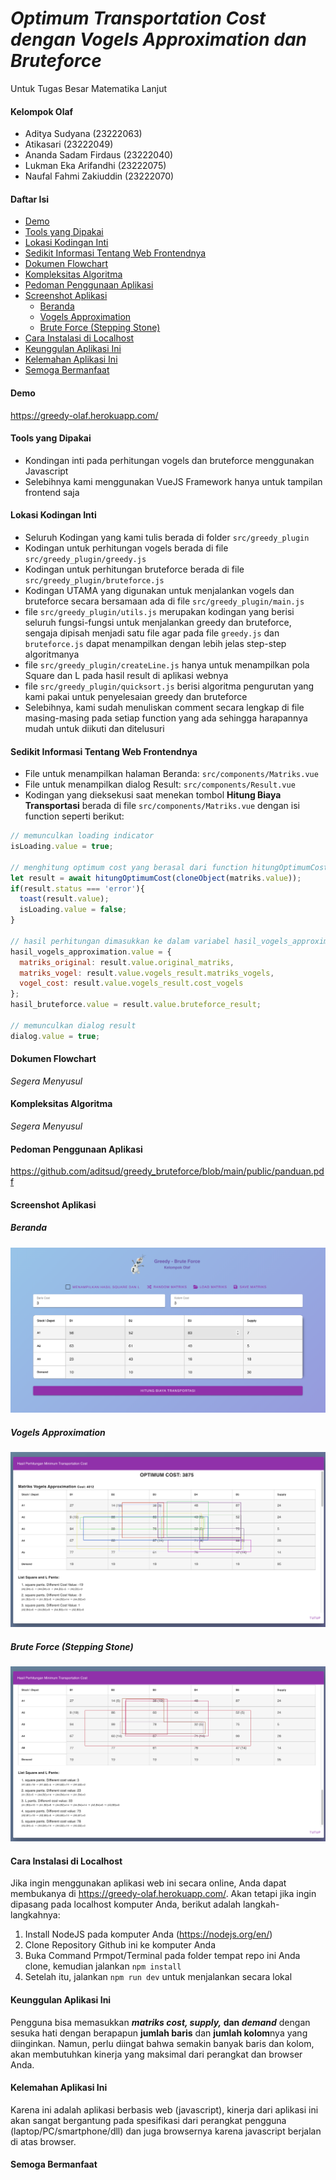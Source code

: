 # _Optimum Transportation Cost dengan Vogels Approximation dan Bruteforce_
Untuk Tugas Besar Matematika Lanjut

#### Kelompok Olaf
- Aditya Sudyana (23222063)
- Atikasari (23222049)
- Ananda Sadam Firdaus (23222040)
- Lukman Eka Arifandhi (23222075)
- Naufal Fahmi Zakiuddin (23222070)

#### Daftar Isi
- [Demo](#demo)
- [Tools yang Dipakai](#tools-yang-dipakai)
- [Lokasi Kodingan Inti](#lokasi-kodingan-inti)
- [Sedikit Informasi Tentang Web Frontendnya](#sedikit-informasi-tentang-web-frontendnya)
- [Dokumen Flowchart](#dokumen-flowchart)
- [Kompleksitas Algoritma](#kompleksitas-algoritma)
- [Pedoman Penggunaan Aplikasi](#pedoman-penggunaan-aplikasi)
- [Screenshot Aplikasi](#screenshot-aplikasi)
  * [Beranda](#beranda)
  * [Vogels Approximation](#vogels-approximation)
  * [Brute Force (Stepping Stone)](#brute-force--stepping-stone-)
- [Cara Instalasi di Localhost](#cara-instalasi-di-localhost)
- [Keunggulan Aplikasi Ini](#keunggulan-aplikasi-ini)
- [Kelemahan Aplikasi Ini](#kelemahan-aplikasi-ini)
- [Semoga Bermanfaat](#semoga-bermanfaat)


#### Demo
https://greedy-olaf.herokuapp.com/

#### Tools yang Dipakai
- Kondingan inti pada perhitungan vogels dan bruteforce menggunakan Javascript 
- Selebihnya kami menggunakan VueJS Framework hanya untuk tampilan frontend saja

#### Lokasi Kodingan Inti
- Seluruh Kodingan yang kami tulis berada di folder ```src/greedy_plugin```
- Kodingan untuk perhitungan vogels berada di file  ```src/greedy_plugin/greedy.js```
- Kodingan untuk perhitungan bruteforce berada di file  ```src/greedy_plugin/bruteforce.js```
- Kodingan UTAMA yang digunakan untuk menjalankan vogels dan bruteforce secara bersamaan ada di file ```src/greedy_plugin/main.js```
- file  ```src/greedy_plugin/utils.js``` merupakan kodingan yang berisi seluruh fungsi-fungsi untuk menjalankan greedy dan bruteforce, sengaja dipisah menjadi satu file agar pada file ```greedy.js``` dan  ```bruteforce.js``` dapat menampilkan dengan lebih jelas step-step algoritmanya
- file  ```src/greedy_plugin/createLine.js``` hanya untuk menampilkan pola Square dan L pada hasil result di aplikasi webnya
- file  ```src/greedy_plugin/quicksort.js``` berisi algoritma pengurutan yang kami pakai untuk penyelesaian greedy dan bruteforce
- Selebihnya, kami sudah menuliskan comment secara lengkap di file masing-masing pada setiap function yang ada sehingga harapannya mudah untuk diikuti dan ditelusuri

#### Sedikit Informasi Tentang Web Frontendnya
- File untuk menampilkan halaman Beranda: ```src/components/Matriks.vue```
- File untuk menampilkan dialog Result: ```src/components/Result.vue```
- Kodingan yang dieksekusi saat menekan tombol **Hitung Biaya Transportasi** berada di file ```src/components/Matriks.vue``` dengan isi function seperti berikut: 
```javascript
// memunculkan loading indicator
isLoading.value = true;

// menghitung optimum cost yang berasal dari function hitungOptimumCost dari file src/greedy_plugin/main.js
let result = await hitungOptimumCost(cloneObject(matriks.value));
if(result.status === 'error'){
  toast(result.value);
  isLoading.value = false;
}

// hasil perhitungan dimasukkan ke dalam variabel hasil_vogels_approximation dan hasil_bruteforce untuk ditransfer ke halaman dialog Result.vue untuk ditampilkan pada web
hasil_vogels_approximation.value = {
  matriks_original: result.value.original_matriks,
  matriks_vogel: result.value.vogels_result.matriks_vogels,
  vogel_cost: result.value.vogels_result.cost_vogels
};
hasil_bruteforce.value = result.value.bruteforce_result;

// memunculkan dialog result
dialog.value = true;
```

#### Dokumen Flowchart
_Segera Menyusul_

#### Kompleksitas Algoritma
_Segera Menyusul_

#### Pedoman Penggunaan Aplikasi
https://github.com/aditsud/greedy_bruteforce/blob/main/public/panduan.pdf

#### Screenshot Aplikasi

##### Beranda
![Home](https://github.com/aditsud/greedy_bruteforce/raw/main/screenshot/home.png)

##### Vogels Approximation
![Result1](https://github.com/aditsud/greedy_bruteforce/raw/main/screenshot/result1.png)

##### Brute Force (Stepping Stone)
![Result2](https://github.com/aditsud/greedy_bruteforce/raw/main/screenshot/result2.png)

#### Cara Instalasi di Localhost
Jika ingin menggunakan aplikasi web ini secara online, Anda dapat membukanya di https://greedy-olaf.herokuapp.com/. Akan tetapi jika ingin dipasang pada localhost komputer Anda, berikut adalah langkah-langkahnya:
1. Install NodeJS pada komputer Anda (https://nodejs.org/en/)
2. Clone Repository Github ini ke komputer Anda
3. Buka Command Prmpot/Terminal pada folder tempat repo ini Anda clone, kemudian jalankan ```npm install```
4. Setelah itu, jalankan ```npm run dev``` untuk menjalankan secara lokal


#### Keunggulan Aplikasi Ini
Pengguna bisa memasukkan **_matriks cost, supply,_ dan _demand_** dengan sesuka hati dengan berapapun **jumlah baris** dan **jumlah kolom**nya yang diinginkan. Namun, perlu diingat bahwa semakin banyak baris dan kolom, akan membutuhkan kinerja yang maksimal dari perangkat dan browser Anda.

#### Kelemahan Aplikasi Ini
Karena ini adalah aplikasi berbasis web (javascript), kinerja dari aplikasi ini akan sangat bergantung pada spesifikasi dari perangkat pengguna (laptop/PC/smartphone/dll) dan juga browsernya karena javascript berjalan di atas browser.

#### Semoga Bermanfaat


